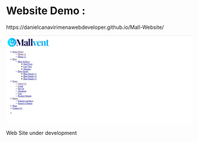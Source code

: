 <h1>Website Demo : </h1>
<p>https://danielcanavirimenawebdeveloper.github.io/Mall-Website/</p>

<img src="assets/img/imagen.jpg">

<p>Web Site under development</p>